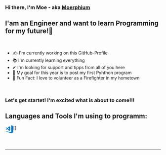 ### Hi there, I'm Moe - aka [Moerphium][Profile]

## I'am an Engineer and want to learn Programming for my future!👋

<br />

 - ✍ I'm currently working on this GitHub-Profile
 - 📚 I'm currently learning everything
 - ✔  I'm looking for support and tipps from all of you here
 - 🐍 My goal for this year is to post my first Pyhthon program
 - 🚒 Fun Fact: I love to volunteer as a Firefighter in my hometown

<br/>

### Let's get startet! I'm excited what is about to come!!!

## Languages and Tools I'm using to programm:

[<img align="left" alt="Visual Studio Code" width="26px" src="https://raw.githubusercontent.com/github/explore/80688e429a7d4ef2fca1e82350fe8e3517d3494d/topics/visual-studio-code/visual-studio-code.png" />]

<br />
<br />

---

[Profile]: https://github.com/Moerphium
